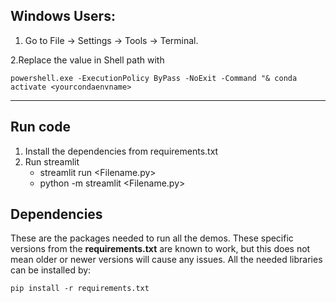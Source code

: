## Windows Users:

1. Go to File -> Settings -> Tools -> Terminal.

2.Replace the value in Shell path with

```
powershell.exe -ExecutionPolicy ByPass -NoExit -Command "& conda activate <yourcondaenvname>
```
***
## Run code
1. Install the dependencies from requirements.txt
2. Run streamlit 
   * streamlit run <Filename.py>
   * python -m streamlit <Filename.py>

## Dependencies

These are the packages needed to run all the demos. These specific versions from the **requirements.txt** are known to work, but this does not mean 
older or newer versions will cause any issues. All the needed libraries can be installed by:

   `pip install -r requirements.txt`

